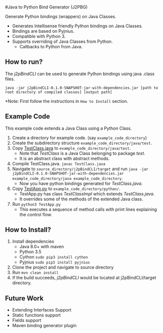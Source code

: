 #Java to Python Bind Generator (J2PBG)

Generate Python bindings (wrappers) on Java Classes. 
* Generates Intellisense friendly Python bindings on Java Classes.
* Bindings are based on Pyjnius.
* Compatible with Python 3.
* Supports overriding of Java Classes from Python.
  - Callbacks to Python from Java.

## How to run?
The _j2pBindCLI_ can be used to generate Python bindings using java .class files.
```
java -jar j2pBindCLI-0.1.0-SNAPSHOT-jar-with-dependencies.jar [path to root directory of compiled classes] [output path]
```
*Note: First follow the instructions in `How to Install` section.

## Example Code
This example code extends a Java Class using a Python Class. 

1) Create a directory for example code. (say `example_code_directory`)
2) Create the subdirectory structure `example_code_directory/java/test`.
3) Copy [TestClass.java](j2pBindLib/src/test/resources/SampleCode/TestClass.java) to `example_code_directory/java/test`. 
   - Note that _TestClass_ is a Java Class belonging to package _test_.
   - It is an abstract class with abstract methods.  
4) Compile TestClass.java. `javac TestClass.java`
5) Navigate to `source_directory/j2pBindCLI/target` and run `java -jar j2pBindCLI-0.1.0-SNAPSHOT-jar-with-dependencies.jar example_code_directory/java example_code_directory`.
   - Now you have python bindings generated for _TestClass.java_.
6) Copy [TestApp.py](j2pBindLib/src/test/resources/SampleCode/TestApp.py) to `example_code_directory/python/`.
   - TestApp.py has class _TestClassImpl_ which extends _TestClass.java_.
   - It overrides some of the methods of the extended Java class.
7) Run `python3 TestApp.py`
   - This executes a sequence of method calls with print lines explaining the control flow.
 

## How to Install?
1) Install dependencies
   - Java 8.0+ with maven
   - Python 3.5
   - Cython `sudo pip3 install cython`
   - Pyjnius `sudo pip3 install pyjnius` 
2) Clone the project and navigate to source directory
3) Run `mvn clean install`
4) If the build succeeds, _j2pBindCLI_ would be located at j2pBindCLI/target directory.

## Future Work
 - Extending Interfaces Support
 - Static functions support
 - Fields support
 - Maven binding generator plugin